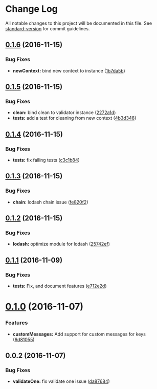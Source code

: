 # Change Log

All notable changes to this project will be documented in this file. See [standard-version](https://github.com/conventional-changelog/standard-version) for commit guidelines.

<a name="0.1.6"></a>
## [0.1.6](https://github.com/Workpop/typed-validation/compare/v0.1.5...v0.1.6) (2016-11-15)


### Bug Fixes

* **newContext:** bind new context to instance ([1b7da5b](https://github.com/Workpop/typed-validation/commit/1b7da5b))



<a name="0.1.5"></a>
## [0.1.5](https://github.com/Workpop/typed-validation/compare/v0.1.4...v0.1.5) (2016-11-15)


### Bug Fixes

* **clean:** bind clean to validator instance ([2272a1d](https://github.com/Workpop/typed-validation/commit/2272a1d))
* **tests:** add a test for cleaning from new context ([4b3d348](https://github.com/Workpop/typed-validation/commit/4b3d348))



<a name="0.1.4"></a>
## [0.1.4](https://github.com/Workpop/typed-validation/compare/v0.1.3...v0.1.4) (2016-11-15)


### Bug Fixes

* **tests:** fix failing tests ([c3c1b84](https://github.com/Workpop/typed-validation/commit/c3c1b84))



<a name="0.1.3"></a>
## [0.1.3](https://github.com/Workpop/typed-validation/compare/v0.1.2...v0.1.3) (2016-11-15)


### Bug Fixes

* **chain:** lodash chain issue ([fe820f2](https://github.com/Workpop/typed-validation/commit/fe820f2))



<a name="0.1.2"></a>
## [0.1.2](https://github.com/Workpop/typed-validation/compare/v0.1.1...v0.1.2) (2016-11-15)


### Bug Fixes

* **lodash:** optimize module for lodash ([25742ef](https://github.com/Workpop/typed-validation/commit/25742ef))



<a name="0.1.1"></a>
## [0.1.1](https://github.com/Workpop/typed-validation/compare/v0.1.0...v0.1.1) (2016-11-09)


### Bug Fixes

* **tests:** Fix, and document features ([e712e2d](https://github.com/Workpop/typed-validation/commit/e712e2d))



<a name="0.1.0"></a>
# [0.1.0](https://github.com/Workpop/typed-validation/compare/v0.0.2...v0.1.0) (2016-11-07)


### Features

* **customMessages:** Add support for custom messages for keys ([6d81055](https://github.com/Workpop/typed-validation/commit/6d81055))



<a name="0.0.2"></a>
## 0.0.2 (2016-11-07)


### Bug Fixes

* **validateOne:** fix validate one issue ([da87684](https://github.com/Workpop/typed-validation/commit/da87684))
